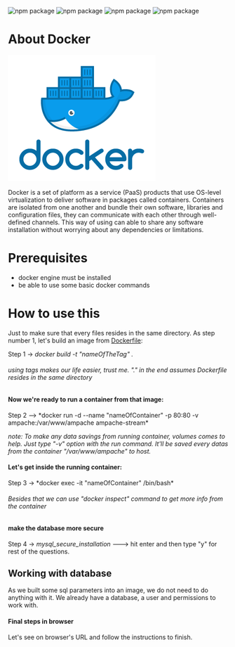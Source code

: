 ![npm package](https://img.shields.io/badge/docker-19.03.8-blue.svg)
![npm package](https://img.shields.io/badge/ampache-4.1.1-yellow.svg)
![npm package](https://img.shields.io/badge/apache-2.4.38-purple.svg)
![npm package](https://img.shields.io/badge/mariadb-10.3.29-yellow.svg)

<h1>About Docker</h1>

![Image of docker](https://github.com/SandorJokai/docker/blob/master/ampache-streamer/docker.png)

Docker is a set of platform as a service (PaaS) products that use OS-level virtualization to deliver software in packages called containers. Containers are isolated from one another and bundle their own software, libraries and configuration files, they can communicate with each other through well-defined channels.
This way of using can able to share any software installation without worrying about any dependencies or limitations.

<h1>Prerequisites</h1>

- docker engine must be installed
- be able to use some basic docker commands

<h1>How to use this</h1>
Just to make sure that every files resides in the same directory.
As step number 1, let's build an image from <a href="https://github.com/SandorJokai/docker/blob/master/ampache-streamer/Dockerfile" target="_blank">Dockerfile</a>:
      
Step 1 -> *docker build -t "nameOfTheTag" .* <h6>using tags makes our life easier, trust me. "." in the end assumes Dockerfile resides in the same directory</h6>

<h4>Now we're ready to run a container from that image:</h4>
Step 2 --> *docker run -d --name "nameOfContainer" -p 80:80 -v ampache:/var/www/ampache ampache-stream*


*note: To make any data savings from running container, volumes comes to help. Just type "-v" option with the run command. It'll be saved every datas from the
container "/var/www/ampache" to host.*

<h4>Let's get inside the running container:</h4>
Step 3 -> *docker exec -it "nameOfContainer" /bin/bash* <h6>Besides that we can use "docker inspect" command to get more info from the container</h6>


<h4>make the database more secure</h4>

Step 4 -> *mysql_secure_installation* ---> hit enter and then type "y" for rest of the questions.

<h2>Working with database</h2>

As we built some sql parameters into an image, we do not need to do anything with it. We already have a database, a user and permissions to work with.

<h4>Final steps in browser</h4>

Let's see on browser's URL and follow the instructions to finish.
